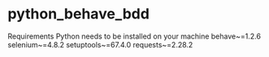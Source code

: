 # python_behave_bdd

Requirements
Python needs to be installed on your machine
behave~=1.2.6
selenium~=4.8.2
setuptools~=67.4.0
requests~=2.28.2
